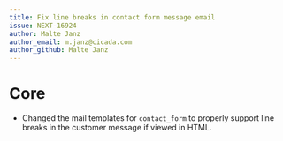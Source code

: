 ```yaml
---
title: Fix line breaks in contact form message email
issue: NEXT-16924
author: Malte Janz
author_email: m.janz@cicada.com 
author_github: Malte Janz
---
```

# Core
* Changed the mail templates for `contact_form` to properly support line breaks in the customer message if viewed in HTML.
